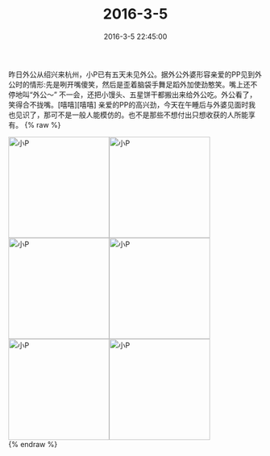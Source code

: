 ﻿---
title: 2016-3-5
date: 2016-3-5 22:45:00
tags:
categories: 妈妈
---
昨日外公从绍兴来杭州，小P已有五天未见外公。据外公外婆形容亲爱的PP见到外公时的情形:先是咧开嘴傻笑，然后是歪着脑袋手舞足蹈外加使劲憨笑。嘴上还不停地叫“外公～”
不一会，还把小馒头、五星饼干都搬出来给外公吃。外公看了，笑得合不拢嘴。[嘻嘻][嘻嘻]
亲爱的PP的高兴劲，今天在午睡后与外婆见面时我也见识了，那可不是一般人能模仿的。也不是那些不想付出只想收获的人所能享有。
{% raw %}
<div style="width:500 px">
<div style="float:left; width:100 px"><img src="/images/微信图片_20171012135335.jpg" width="200" alt="小P"></div>
<div style="float:left; width:100 px"><img src="/images/微信图片_20171012135343.jpg" width="200" alt="小P"></div>
<div style="float:left; width:100 px"><img src="/images/微信图片_20171012135351.jpg" width="200" alt="小P"></div>
<div style="float:left; width:100 px"><img src="/images/微信图片_20171012135359.jpg" width="200" alt="小P"></div>
<div style="float:left; width:100 px"><img src="/images/微信图片_20171012135406.jpg" width="200" alt="小P"></div>
<div style="float:left; width:100 px"><img src="/images/微信图片_20171012135413.jpg" width="200" alt="小P"></div>
<div style="clear:both"></div>
</div>
{% endraw %}